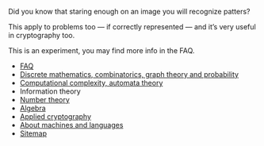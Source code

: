 Did you know that staring enough on an image you will recognize patters?

This apply to problems too — if correctly represented — and it’s very useful in cryptography too.

This is an experiment, you may find more info in the FAQ.

- [FAQ](faq.md)
- [Discrete mathematics, combinatorics, graph theory and probability](dm.md)
- [Computational complexity, automata theory](at.md)
- Information theory
- [Number theory](nt.md)
- [Algebra](algebra.md)
- [Applied cryptography](cryptography.md)
- [About machines and languages](re.md)
- [Sitemap](sitemap.md)

